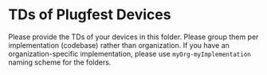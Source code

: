 # TDs of Plugfest Devices

Please provide the TDs of your devices in this folder. Please group them per implementation (codebase) rather than organization. 
If you have an organization-specific implementation, please use `myOrg-myImplementation` naming scheme for the folders.
